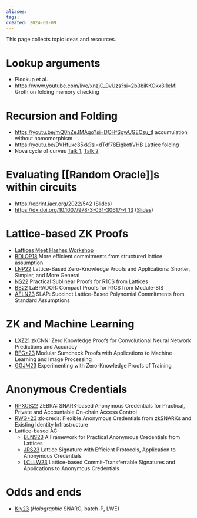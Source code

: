 ```yaml
---
aliases: 
tags: 
created: 2024-01-09
---
```

This page collects topic ideas and resources.

# Lookup arguments
- Plookup et al.
- https://www.youtube.com/live/xnzjC_9vUzs?si=2b3biKKOkx3l1eMI Groth on folding memory checking

# Recursion and Folding
- https://youtu.be/mQ0hZeJMAgo?si=DOHfSgwUGECsu_tI accumulation without homomorphism
- https://youtu.be/DVHfukc35xk?si=dTdf78EigkotiVHB Lattice folding
- Nova cycle of curves [Talk 1](https://www.youtube.com/watch?v=cdYrxKLMpxM), [Talk 2](https://www.youtube.com/watch?v=l-F5ykQQ4qw)

# Evaluating [[Random Oracle]]s within circuits
- https://eprint.iacr.org/2022/542 ([Slides](https://iacr.org/submit/files/slides/2023/eurocrypt/eurocrypt2023/170/slides.pdf))
- https://dx.doi.org/10.1007/978-3-031-30617-4_13 ([Slides](https://iacr.org/submit/files/slides/2023/eurocrypt/eurocrypt2023/284/slides.pdf))

# Lattice-based ZK Proofs
- [Lattices Meet Hashes Workshop](https://lattices-meet-hashes23.epfl.ch/program.html)
- [BDLOP18](https://eprint.iacr.org/2022/284.pdf) More efficient commitments from structured lattice assumption
- [LNP22](https://eprint.iacr.org/2022/284.pdf) Lattice-Based Zero-Knowledge Proofs and Applications: Shorter, Simpler, and More General
- [NS22](https://eprint.iacr.org/2022/1048.pdf) Practical Sublinear Proofs for R1CS from Lattices
- [BS22](https://eprint.iacr.org/2022/1341.pdf) LaBRADOR: Compact Proofs for R1CS from Module-SIS
- [AFLN23](https://eprint.iacr.org/2023/1469.pdf) SLAP: Succinct Lattice-Based Polynomial Commitments from Standard Assumptions

# ZK and Machine Learning
- [LXZ21](https://eprint.iacr.org/2021/673.pdf) zkCNN: Zero Knowledge Proofs for Convolutional Neural Network Predictions and Accuracy
- [BFG+23](https://eprint.iacr.org/2023/1342.pdf) Modular Sumcheck Proofs with Applications to Machine Learning and Image Processing
- [GGJM23](https://eprint.iacr.org/2023/1345.pdf) Experimenting with Zero-Knowledge Proofs of Training

# Anonymous Credentials
- [RPXCS22](https://eprint.iacr.org/2022/1286.pdf) ZEBRA: SNARK-based Anonymous Credentials for Practical, Private and Accountable On-chain Access Control
- [RWG+23](https://eprint.iacr.org/2022/878.pdf) zk-creds: Flexible Anonymous Credentials from zkSNARKs and Existing Identity Infrastructure
- Lattice-based AC:
  - [BLNS23](https://eprint.iacr.org/2023/560.pdf) A Framework for Practical Anonymous Credentials from Lattices
  - [JRS23](https://eprint.iacr.org/2022/509.pdf) Lattice Signature with Efficient Protocols, Application to Anonymous Credentials
  - [LCLLW23](https://eprint.iacr.org/2023/766.pdf) Lattice-based Commit-Transferrable Signatures and Applications to Anonymous Credentials

# Odds and ends
- [Kiy23](https://doi.org/10.1007/978-3-031-48621-0_12) (*Holographic* SNARG, batch-P, LWE)